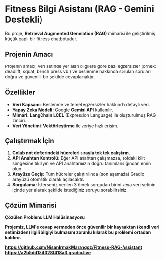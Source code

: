 
# Fitness Bilgi Asistanı (RAG - Gemini Destekli)

Bu proje, **Retrieval Augmented Generation (RAG)** mimarisi ile
geliştirilmiş küçük çaplı bir fitness chatbotudur.

## Projenin Amacı

Projenin amacı, veri setinde yer alan bilgilere
göre bazı egzersizler (örnek: deadlift, squat, bench press vb.) ve beslenme hakkında
sorulan soruları doğru ve güvenilir bir şekilde cevaplamaktır.

## Özellikler

* **Veri Kapsamı:** Beslenme ve temel egzersizler hakkında detaylı veri.
* **Yapay Zeka Modeli:** Google **Gemini API** kullanılır.
* **Mimari:** **LangChain LCEL** (Expression Language) ile oluşturulmuş RAG zinciri.
* **Veri Yönetimi:** **Vektörleştirme** ile veriye hızlı erişim.

## Çalıştırmak İçin

1.  **Colab not defterindeki hücreleri sırayla tek tek çalıştırın.**
2.  **API Anahtarı Kontrolü:** Eğer API anahtarı çalışmazsa, soldaki kilit simgesine tıklayın ve API anahtarınızın doğru tanımlandığından emin olun.
3.  **Arayüze Geçiş:** Tüm hücreler çalıştırılınca (son aşamada) Gradio arayüzü otomatik olarak açılacaktır.
4.  **Sorgulama:** İsterseniz verilen 3 örnek sorgudan birini veya veri setinin içinde yer alacak şekilde istediğiniz soruyu sorabilirsiniz.

## Çözüm Mimarisi
**Çözülen Problem: LLM Halüsinasyonu**

**Projemiz, LLM'e cevap vermeden önce güvenilir bir kaynaktan (kendi veri setimizden) ilgili bilgiyi bulmasını zorunlu kılarak bu problemi ortadan kaldırır.**

**https://github.com/NisanIrmakMarangoz/Fitness-RAG-Assistant**
**https://a2b5dd184328f418a3.gradio.live**

